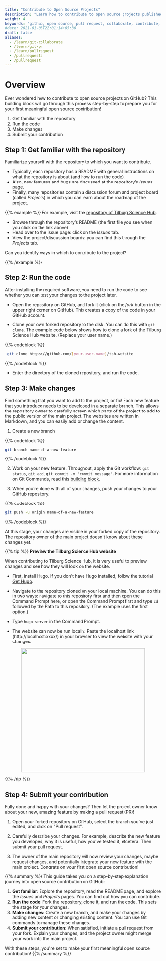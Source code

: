 ```yaml
---
title: "Contribute to Open Source Projects"
description: "Learn how to contribute to open source projects published on GitHub."
weight: 4
keywords: "github, open source, pull request, collaborate, contribute, git, repository, forking, cloning, science, project, contribution"
#date: 2021-01-06T22:01:14+05:30
draft: false
aliases:
  - /learn/git-collaborate
  - /learn/git-pr
  - /learn/pullrequest
  - /pullrequests
  - /pullrequest
---
```


# Overview

Ever wondered how to contribute to open source projects on GitHub? This building block will go through this process step-by-step to prepare you for your first meaningful open source contribution!

1.  Get familiar with the repository
2.  Run the code
3.  Make changes
4.  Submit your contribution

## Step 1: Get familiar with the repository

Familiarize yourself with the repository to which you want to contribute.

- Typically, each repository has a README with general instructions on what the repository is about (and how to run the code).
- Also, new features and bugs are discussed at the repository’s _Issues_ page.
- Finally, many repositories contain a discussion forum and project board (called _Projects_) in which you can learn about the roadmap of the project.

{{% example %}}
For example, visit the [repository of Tilburg Science Hub](https://github.com/tilburgsciencehub/tsh-website).

- Browse through the repository’s README (the first file you see when you click on the link above)
- Head over to the issue page: click on the _Issues_ tab.
- View the project/discussion boards: you can find this through the _Projects_ tab.

Can you identify ways in which to contribute to the project?

{{% /example %}}

## Step 2: Run the code

After installing the required software, you need to run the code to see whether you can test your changes to the project later.

- Open the repository on GitHub, and fork it (click on the _fork_ button in the upper right corner on GitHub). This creates a copy of the code in your GitHub account.

- Clone your own forked repository to the disk. You can do this with `git clone`. The example code below shows how to clone a fork of the Tilburg Science Hub website. (Replace your user name.)

{{% codeblock %}}

```bash
 git clone https://github.com/[your-user-name]/tsh-website
```

{{% /codeblock %}}

- Enter the directory of the cloned repository, and run the code.

## Step 3: Make changes

Find something that you want to add to the project, or fix! Each new feature that you introduce needs to be developed in a separate branch. This allows the repository owner to carefully screen which parts of the project to add to the public version of the main project. The websites are written in Markdown, and you can easily add or change the content.

1. Create a new branch

{{% codeblock %}}

```bash
git branch name-of-a-new-feature
```

{{% /codeblock %}}

2. Work on your new feature. Throughout, apply the Git workflow: `git status`, `git add`, `git commit -m "commit message"`. For more information on Git Commands, read this [building block](/topics/contribute-and-share-your-work/most-important-git-commands/).

3. When you’re done with all of your changes, push your changes to your GitHub repository.

{{% codeblock %}}

```bash
git push -u origin name-of-a-new-feature
```

{{% /codeblock %}}

At this stage, your changes are visible in your forked copy of the repository. The repository owner of the main project doesn't know about these changes yet.

{{% tip %}}
**Preview the Tilburg Science Hub website**

When contributing to Tilburg Science Hub, it is very useful to preview changes and see how they will look on the website.

- First, install Hugo. If you don't have Hugo installed, follow the tutorial [Get Hugo](../../Share-your-work/content-creation/Hugo-website/get-hugo.md).

- Navigate to the repository cloned on your local machine. You can do this in two ways: navigate to this repository first and then open the Command Prompt here, or open the Command Prompt first and type `cd` followed by the Path to this repository. (The example uses the first option.)

- Type `hugo server` in the Command Prompt.

- The website can now be run locally. Paste the localhost link (http://localhost:xxxx/) in your browser to view the website with your changes.

<p align = "center">
<img src = "../images/hugoserver.png" width="400">
</p>

{{% /tip %}}

## Step 4: Submit your contribution

Fully done and happy with your changes? Then let the project owner know about your new, amazing feature by making a pull request (PR)!

1. Open your forked repository on GitHub, select the branch you've just edited, and click on "Pull request".

2. Carefully describe your changes. For example, describe the new feature you developed, why it is useful, how you've tested it, etcetera. Then submit your pull request.

3. The owner of the main repository will now review your changes, maybe request changes, and potentially integrate your new feature with the main project. Congrats on your first open source contribution!

{{% summary %}}
This guide takes you on a step-by-step explanation journey into open source contribution on GitHub:

1. **Get familiar**: Explore the repository, read the README page, and explore the _Issues_ and _Projects_ pages. You can find out how you can contribute.
2. **Run the code**: Fork the repository, clone it, and run the code. This sets the stage for your changes.
3. **Make changes**: Create a new branch, and make your changes by adding new content or changing existing content. You can use Git commands to manage these changes.
4. **Submit your contribution**: When satisfied, initiate a pull request from your fork. Explain your changes, and the project owner might merge your work into the main project.

With these steps, you're set to make your first meaningful open source contribution!
{{% /summary %}}
